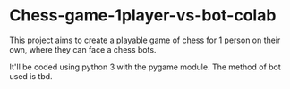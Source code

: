 # Chess-game-1player-vs-bot-colab
This project aims to create a playable game of chess for 1 person on their own, where they can face a chess bots.

It'll be coded using python 3 with the pygame module.
The method of bot used is tbd.
